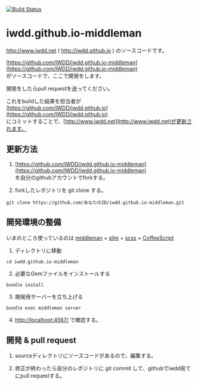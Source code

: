 [![Build Status](https://travis-ci.org/suzuryo/iwdd.github.io-middleman.svg?branch=master)](https://travis-ci.org/suzuryo/iwdd.github.io-middleman)

iwdd.github.io-middleman
========================

http://www.iwdd.net ( http://iwdd.github.io ) のソースコードです。

[https://github.com/IWDD/iwdd.github.io-middleman](https://github.com/IWDD/iwdd.github.io-middleman)  
がソースコードで、ここで開発をします。

開発をしたらpull requestを送ってください。

これをbuildした結果を担当者が    
[https://github.com/IWDD/iwdd.github.io](https://github.com/IWDD/iwdd.github.io)  
にコミットすることで、[http://www.iwdd.net](http://www.iwdd.net)が更新されます。

## 更新方法

1. [https://github.com/IWDD/iwdd.github.io-middleman](https://github.com/IWDD/iwdd.github.io-middleman)  
   を自分のgithubアカウントでforkする。

2. forkしたレポジトリを git clone する。
```
git clone https://github.com/あなたのID/iwdd.github.io-middleman.git
```

## 開発環境の整備

いまのところ使っているのは [middleman](http://middlemanapp.com/) + [slim](http://slim-lang.com/) + [scss](http://sass-lang.com/) + [CoffeeScript](http://coffeescript.org/)


1. ディレクトリに移動  
```
cd iwdd.github.io-middleman
```

2. 必要なGemファイルをインストールする  
```
bundle install
```

3. 開発用サーバーを立ち上げる  
```
bundle exec middleman server
```

4. [http://localhost:4567/](http://localhost:4567/) で確認する。


## 開発 & pull request

1. sourceディレクトリにソースコードがあるので、編集する。

2. 修正が終わったら自分のレポジトリに git commit して、githubでiwdd宛てにpull requestする。
